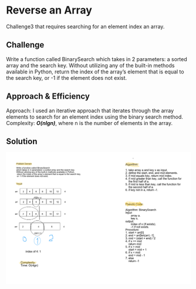 # Reverse an Array
Challenge3 that requires searching for an element index an array.

## Challenge
Write a function called BinarySearch which takes in 2 parameters: a sorted array and the search key. Without utilizing any of the built-in methods available in Python, return the index of the array’s element that is equal to the search key, or -1 if the element does not exist.

## Approach & Efficiency
Approach: I used an iterative approach that iterates through the array elements to search for an element index using the binary search method. 
Complexity: ***O(nlgn)***, where n is the number of elements in the array.

## Solution
![Whiteboard](../../../assets/array_binary_search.png)